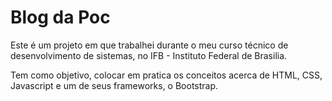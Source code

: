 # Blog da Poc

Este é um projeto em que trabalhei durante o meu curso técnico de desenvolvimento de sistemas, no IFB - Instituto Federal de Brasilia.

Tem como objetivo, colocar em pratica os conceitos acerca de HTML, CSS, Javascript e um de seus frameworks, o Bootstrap.
